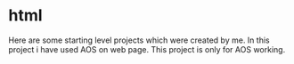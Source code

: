 # html
Here are some starting level projects which were created by me. 
In this project i have used AOS on web page.
This project is only for AOS working.
